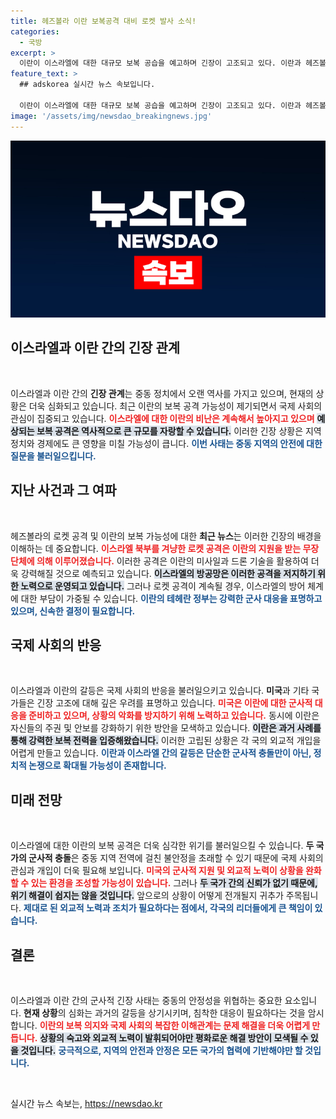 ```yaml
---
title: 헤즈볼라 이란 보복공격 대비 로켓 발사 소식!
categories:
  - 국방
excerpt: >
  이란이 이스라엘에 대한 대규모 보복 공습을 예고하며 긴장이 고조되고 있다. 이란과 헤즈볼라의 협력 가능성이 제기되는 가운데, 미사일과 드론 공격이 예고되면서 중동 정세가 예의주시되고 있다. 클릭하여 이란의 계획과 그로 인한 전개 상황을 확인해보세요!
feature_text: >
  ## adskorea 실시간 뉴스 속보입니다.

  이란이 이스라엘에 대한 대규모 보복 공습을 예고하며 긴장이 고조되고 있다. 이란과 헤즈볼라의 협력 가능성이 제기되는 가운데, 미사일과 드론 공격이 예고되면서 중동 정세가 예의주시되고 있다. 클릭하여 이란의 계획과 그로 인한 전개 상황을 확인해보세요!
image: '/assets/img/newsdao_breakingnews.jpg'
---
```


<p><img src="/assets/img/newsdao_breakingnews.jpg" alt="adskorea 속보" /></p>

<h2 data-ke-size="size26">이스라엘과 이란 간의 긴장 관계</h2>

<p data-ke-size="size16">&nbsp;</p>

<p>이스라엘과 이란 간의 <b>긴장 관계</b>는 중동 정치에서 오랜 역사를 가지고 있으며, 현재의 상황은 더욱 심화되고 있습니다. 최근 이란의 보복 공격 가능성이 제기되면서 국제 사회의 관심이 집중되고 있습니다. <b><span style="color: #ee2323;">이스라엘에 대한 이란의 비난은 계속해서 높아지고 있으며</span></b> <b><span style="background-color: #21538527;">예상되는 보복 공격은 역사적으로 큰 규모를 자랑할 수 있습니다.</span></b> 이러한 긴장 상황은 지역 정치와 경제에도 큰 영향을 미칠 가능성이 큽니다. <b><span style="color: #1a5490;">이번 사태는 중동 지역의 안전에 대한 질문을 불러일으킵니다.</span></b></p>

<h2 data-ke-size="size26">지난 사건과 그 여파</h2>

<p data-ke-size="size16">&nbsp;</p>

<p>헤즈볼라의 로켓 공격 및 이란의 보복 가능성에 대한 <b>최근 뉴스</b>는 이러한 긴장의 배경을 이해하는 데 중요합니다. <b><span style="color: #ee2323;">이스라엘 북부를 겨냥한 로켓 공격은 이란의 지원을 받는 무장단체에 의해 이루어졌습니다.</span></b> 이러한 공격은 이란의 미사일과 드론 기술을 활용하여 더욱 강력해질 것으로 예측되고 있습니다. <b><span style="background-color: #21538527;">이스라엘의 방공망은 이러한 공격을 저지하기 위한 노력으로 운영되고 있습니다.</span></b> 그러나 로켓 공격이 계속될 경우, 이스라엘의 방어 체계에 대한 부담이 가중될 수 있습니다. <b><span style="color: #1a5490;">이란의 테헤란 정부는 강력한 군사 대응을 표명하고 있으며, 신속한 결정이 필요합니다.</span></b></p>

<h2 data-ke-size="size26">국제 사회의 반응</h2>

<p data-ke-size="size16">&nbsp;</p>

<p>이스라엘과 이란의 갈등은 국제 사회의 반응을 불러일으키고 있습니다. <b>미국</b>과 기타 국가들은 긴장 고조에 대해 깊은 우려를 표명하고 있습니다. <b><span style="color: #ee2323;">미국은 이란에 대한 군사적 대응을 준비하고 있으며, 상황의 악화를 방지하기 위해 노력하고 있습니다.</span></b> 동시에 이란은 자신들의 주권 및 안보를 강화하기 위한 방안을 모색하고 있습니다. <b><span style="background-color: #21538527;">이란은 과거 사례를 통해 강력한 보복 전력을 입증해왔습니다.</span></b> 이러한 고립된 상황은 각 국의 외교적 개입을 어렵게 만들고 있습니다. <b><span style="color: #1a5490;">이란과 이스라엘 간의 갈등은 단순한 군사적 충돌만이 아닌, 정치적 논쟁으로 확대될 가능성이 존재합니다.</span></b></p>

<h2 data-ke-size="size26">미래 전망</h2>

<p data-ke-size="size16">&nbsp;</p>

<p>이스라엘에 대한 이란의 보복 공격은 더욱 심각한 위기를 불러일으킬 수 있습니다. <b>두 국가의 군사적 충돌</b>은 중동 지역 전역에 걸친 불안정을 초래할 수 있기 때문에 국제 사회의 관심과 개입이 더욱 필요해 보입니다. <b><span style="color: #ee2323;">미국의 군사적 지원 및 외교적 노력이 상황을 완화할 수 있는 환경을 조성할 가능성이 있습니다.</span></b> 그러나 <b><span style="background-color: #21538527;">두 국가 간의 신뢰가 없기 때문에, 위기 해결이 쉽지는 않을 것입니다.</span></b> 앞으로의 상황이 어떻게 전개될지 귀추가 주목됩니다. <b><span style="color: #1a5490;">제대로 된 외교적 노력과 조치가 필요하다는 점에서, 각국의 리더들에게 큰 책임이 있습니다.</span></b></p>

<h2 data-ke-size="size26">결론</h2>

<p data-ke-size="size16">&nbsp;</p>

<p>이스라엘과 이란 간의 군사적 긴장 사태는 중동의 안정성을 위협하는 중요한 요소입니다. <b>현재 상황</b>의 심화는 과거의 갈등을 상기시키며, 침착한 대응이 필요하다는 것을 암시합니다. <b><span style="color: #ee2323;">이란의 보복 의지와 국제 사회의 복잡한 이해관계는 문제 해결을 더욱 어렵게 만듭니다.</span></b> <b><span style="background-color: #21538527;">상황의 숙고와 외교적 노력이 발휘되어야만 평화로운 해결 방안이 모색될 수 있을 것입니다.</span></b> <b><span style="color: #1a5490;">궁극적으로, 지역의 안전과 안정은 모든 국가의 협력에 기반해야만 할 것입니다.</span></b></p>

<p data-ke-size="size16">&nbsp;</p>
실시간 뉴스 속보는, <a href="https://newsdao.kr" rel="dofollow">https://newsdao.kr</a>



